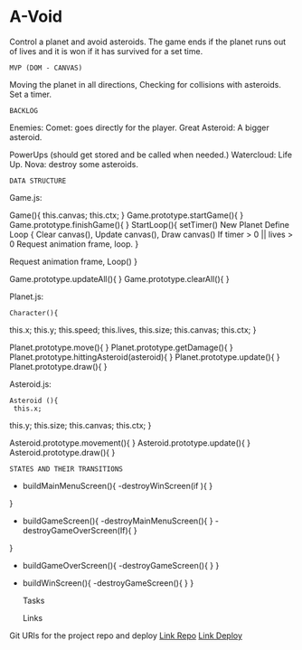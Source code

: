 # A-Void

Control a planet and avoid asteroids. The game ends if the planet runs out of lives and it is won if it has survived for a set time.
 
	MVP (DOM - CANVAS)
 
Moving the planet in all directions,
Checking for collisions with asteroids.
Set a timer.
 
	BACKLOG

Enemies:
Comet: goes directly for the player.
Great Asteroid: A bigger asteroid.
 
PowerUps (should get stored and be called when needed.)
Watercloud: Life Up.
Nova: destroy some asteroids.
 
	DATA STRUCTURE
 
Game.js:
 
Game(){
  this.canvas;
  this.ctx;
}
Game.prototype.startGame(){
}
Game.prototype.finishGame(){
}
StartLoop(){
setTimer()
New Planet
Define Loop {
Clear canvas(), 
Update canvas(), 
Draw  canvas()
If timer > 0 || lives > 0
Request animation frame, loop. 
}

Request animation frame, Loop()
}
 
Game.prototype.updateAll(){
}
Game.prototype.clearAll(){
}
 
 
 
Planet.js:
 
	Character(){
  this.x;
  this.y;
  this.speed;
  this.lives,
  this.size;
  this.canvas;
  this.ctx;
}

Planet.prototype.move(){
	}
	Planet.prototype.getDamage(){
	}
Planet.prototype.hittingAsteroid(asteroid){
}
Planet.prototype.update(){
}
Planet.prototype.draw(){
}
 
 
Asteroid.js:
 
	Asteroid (){
	 this.x;
 this.y;
 this.size;
 this.canvas;
 this.ctx;
}

Asteroid.prototype.movement(){
}
Asteroid.prototype.update(){
}
Asteroid.prototype.draw(){
}
 
	
	STATES AND THEIR TRANSITIONS
 
 
- buildMainMenuScreen(){
	-destroyWinScreen(if ){
	}
 
}
- buildGameScreen(){
-destroyMainMenuScreen(){
}
-destroyGameOverScreen(If){
}
 
}

- buildGameOverScreen(){
	-destroyGameScreen(){
	}
}
- buildWinScreen(){
	-destroyGameScreen(){
	}
}
 
	Tasks
 
	Links
 
 
Git
URls for the project repo and deploy
[Link Repo](https://github.com/EricCapdevila/A-Void)
[Link Deploy](http://github.com)
 
